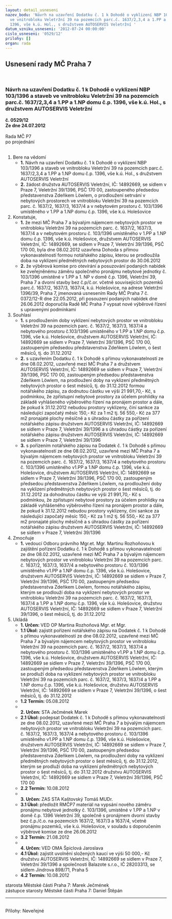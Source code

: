 ```yaml
---
layout: detail_usneseni
nazev_bodu: 'Návrh na uzavření Dodatku č. 1 k Dohodě o vyklizení NBP 103/1396 a staveb
  ve vnitrobloku Veletržní 39 na pozemcích parc.č. 1637/2,3,4 a 1.PP a 1.NP domu č.p.
  1396, vše k.ú. Hol., s družstvem AUTOSERVIS Veletržní '
datum_vzniku_usneseni: '2012-07-24 00:00:00'
cislo_usneseni: '0529/12'
prilohy: []
organ: rada
---
```

<div id="ucUsn_pList" class="usn">
	<span><h2>Usnesení rady MČ Praha 7 </h2>
<br></span><div class="standBody">
<span><h3>Návrh na uzavření Dodatku č. 1 k Dohodě o vyklizení NBP 103/1396 a staveb ve vnitrobloku Veletržní 39 na pozemcích parc.č. 1637/2,3,4 a 1.PP a 1.NP domu č.p. 1396, vše k.ú. Hol., s družstvem AUTOSERVIS Veletržní </h3></span><div class="center">
		<strong>č. 0529/12</strong><br>
	</div>
<div class="center">
		<strong>Ze dne 24.07.2012</strong><br><br>
	</div>Rada MČ P7<br> po projednání<br><br><ol>
<li>Bere na vědomí<ul>
<li>
<strong>1.</strong> Návrh na uzavření Dodatku č. 1 k Dohodě o vyklizení NBP 103/1396 a staveb ve vnitrobloku Veletržní 39 na pozemcích parc.č. 1637/2,3,4 a 1.PP a 1.NP domu č.p. 1396, vše k.ú. Hol., s družstvem AUTOSERVIS Veletržní </li>
<li>
<strong>2.</strong> žádost družstva AUTOSERVIS Veletržní, IČ: 14892669, se sídlem v Praze 7, Veletržní 39/1396, PSČ 170 00, zastoupeného předsedou představenstva  Zdeňkem Löwlem, o prodloužení setrvání v nebytových prostorech ve vnitrobloku Veletržní 39 na pozemcích parc. č. 1637/2, 1637/3, 1637/4 a v nebytovém prostoru č. 103/1396 umístěného v 1.PP a 1.NP domu č.p. 1396, vše k.ú. Holešovice  </li>
</ul>
</li>
<li>Konstatuje,<ul>
<li>
<strong>1.</strong> že mezi MČ Praha 7 a bývalým nájemcem nebytových prostor ve vnitrobloku Veletržní 39 na pozemcích parc. č. 1637/2, 1637/3, 1637/4 a  v nebytovém prostoru č. 103/1396 umístěného v 1.PP a 1.NP domu č.p. 1396, vše k.ú. Holešovice, družstvem AUTOSERVIS Veletržní, IČ: 14892669, se sídlem v Praze 7, Veletržní 39/1396, PSČ 170 00, byla dne 08.02.2012 uzavřena Dohoda s přímou vykonavatelností formou notářského zápisu, kterou se prodloužila doba na vyklizení předmětných nebytových prostor do 30.06.2012</li>
<li>
<strong>2.</strong> že výběrová komise pro otevírání a posuzování podaných nabídek ke zveřejněnému záměru společného pronájmu nebytové jednotky č. 103/1396 umístěné v 1.PP a 1. NP v domě č.p. 1396, Veletržní 39, Praha 7  a  dvorní stavby bez č.p/č.or. včetně souvisejících pozemků parc.č. 1637/2, 1637/3, 1637/4, k.ú. Holešovice, na adrese Veletržní 1396/39, Praha 7, jmenovaná usnesením Rady MČ Praha 7 č. 0372/12-R dne 22.05.2012, při posouzení podaných nabídek dne 26.06.2012 doporučila Radě MČ Praha 7 vypsat nové výběrové řízení s upravenými podmínkami  </li>
</ul>
</li>
<li>Souhlasí<ul>
<li>
<strong>1.</strong> s prodloužením doby vyklizení nebytových prostor ve vnitrobloku Veletržní 39  na pozemcích parc. č. 1637/2, 1637/3, 1637/4 a  nebytového prostoru č.103/1396 umístěného v 1.PP a 1.NP domu č.p. 1396, vše k.ú. Holešovice,  družstvem AUTOSERVIS Veletržní, IČ: 14892669 se sídlem v Praze 7, Veletržní 39/1396, PSČ 170 00, zastoupeným předsedou představenstva Zdeňkem Löwlem, o šest měsíců, tj. do 31.12.2012</li>
<li>
<strong>2.</strong> s uzavřením Dodatku č. 1 k Dohodě s přímou vykonavatelností ze dne 08.02.2012, uzavřené mezi MČ Praha 7 a  družstvem AUTOSERVIS Veletržní, IČ: 14892669 se sídlem v Praze 7, Veletržní 39/1396, PSČ 170 00, zastoupeným předsedou představenstva Zdeňkem Löwlem, na prodloužení doby na vyklizení předmětných nebytových prostor o šest měsíců, tj. do 31.12.2012 formou notářského zápisu, za dodnutou částku ve výši 21 991,70,- Kč, s podmínkou, že zpřístupní nebytové prostory za účelem prohlídky na základě vyhlášeného výběrového řízení na pronájem prostor a dále, že pokud k 31.12.2012 nebudou prostory vyklizeny, činí sankce za následující započatý měsíc 150,- Kč za 1 m2  tj. 56 550,- Kč za 377 m2 pronajaté plochy měsíčně a s úhradou částky za pořízení notářského zápisu  družstvem AUTOSERVIS Veletržní, IČ: 14892669 se sídlem v Praze 7, Veletržní 39/1396 a s úhradou částky za pořízení notářského zápisu  družstvem AUTOSERVIS Veletržní, IČ: 14892669 se sídlem v Praze 7, Veletržní 39/1396 </li>
<li>
<strong>3.</strong> s pořízením notářského zápisu na Dodatek č. 1 k Dohodě s přímou vykonavatelností ze dne 08.02.2012, uzavřené mezi MČ Praha 7 a bývalým nájemcem nebytových prostor ve vnitrobloku Veletržní 39 na pozemcích parc.  č. 1637/2, 1637/3, 1637/4 a  nebytového prostoru č. 103/1396 umístěného v1.PP a 1.NP domu č.p. 1396, vše k.ú. Holešovice, družstvem AUTOSERVIS Veletržní, IČ: 14892669 se sídlem v Praze 7, Veletržní 39/1396, PSČ 170 00, zastoupeným předsedou představenstva Zdeňkem Löwlem, na prodloužení doby na vyklizení předmětných nebytových prostor o šest měsíců, tj. do 31.12.2012 za dohodnutou částku ve výši 21 991,70,- Kč  s podmínkou, že zpřístupní nebytové prostory za účelem prohlídky na základě vyhlášeného výběrového řízení na pronájem prostor a dále, že pokud k 31.12.2012 nebudou prostory vyklizeny, činí sankce za následující započatý měsíc 150,- Kč za 1 m2 tj. 56 550,- Kč za 377 m2 pronajaté plochy měsíčně a s úhradou částky za pořízení notářského zápisu  družstvem AUTOSERVIS Veletržní, IČ: 14892669 se sídlem v Praze 7, Veletržní 39/1396  </li>
</ul>
</li>
<li>Zmocňuje<ul><li>
<strong>1.</strong> vedoucí Odboru právního Mgr.et. Mgr. Martinu Rozhoňovou k zajištění pořízení Dodatku č. 1 k Dohodě s přímou vykonavatelností ze dne 08.02.2012, uzavřené mezi MČ Praha 7 a bývalým nájemcem nebytových prostor ve vnitrobloku Veletržní 39 na pozemcích parc. č. 1637/2, 1637/3, 1637/4 a  nebytového prostoru č. 103/1396 umístěného v1.PP a 1.NP domu č.p. 1396, vše k.ú. Holešovice, družstvem AUTOSERVIS Veletržní, IČ: 14892669 se sídlem v Praze 7, Veletržní 39/1396, PSČ 170 00, zastoupeným předsedou představenstva Zdeňkem Löwlem, formou notářského zápisu, kterým se prodlouží doba na vyklizení nebytových prostor ve vnitrobloku Veletržní 39 na pozemcích parc. č. 1637/2, 1637/3, 1637/4 a 1.PP a 1.NP domu č.p. 1396, vše k.ú. Holešovice, družstvu AUTOSERVIS Veletržní, IČ: 14892669 se sídlem v Praze 7, Veletržní 39/1396, o šest měsíců, tj. do 31.12.2012  </li></ul>
</li>
<li>Ukládá<ul>
<li>
<strong>1. Určen: </strong>VED OP Martina Rozhoňová Mgr. et Mgr.</li>
<li>
<strong>1.1 Úkol: </strong>zajistit pořízení notářského zápisu na Dodatek č. 1 k Dohodě s přímou vykonavatelností ze dne 08.02.2012, uzavřené mezi MČ Praha 7 a bývalým nájemcem nebytových prostor ve vnitrobloku Veletržní 39 na pozemcích parc. č. 1637/2, 1637/3, 1637/4 a  nebytového prostoru č. 103/1396 umístěného v1.PP a 1.NP domu č.p. 1396, vše k.ú. Holešovice, družstvem AUTOSERVIS Veletržní, IČ: 14892669 se sídlem v Praze 7, Veletržní 39/1396, PSČ 170 00, zastoupeným předsedou představenstva Zdeňkem Löwlem, kterým se prodluží doba na vyklizení nebytových prostor ve vnitrobloku Veletržní 39 na pozemcích parc. č. 1637/2, 1637/3, 1637/4 a 1.PP a 1.NP domu č.p. 1396, vše k.ú. Holešovice, družstvu AUTOSERVIS Veletržní, IČ: 14892669 se sídlem v Praze 7, Veletržní 39/1396, o šest měsíců, tj. do 31.12.2012</li>
<li>
<strong>1.2 Termín: </strong>05.08.2012</li>
<li>
<strong><br>2. Určen: </strong>STA Ječmének Marek</li>
<li>
<strong>2.1 Úkol: </strong>podepsat Dodatek č. 1 k Dohodě s přímou vykonavatelností ze dne 08.02.2012, uzavřené mezi MČ Praha 7 a bývalým nájemcem nebytových prostor ve vnitrobloku Veletržní 39 na pozemcích parc. č. 1637/2, 1637/3, 1637/4 a  nebytového prostoru č. 103/1396 umístěného v1.PP a 1.NP domu č.p. 1396, vše k.ú. Holešovice, družstvem AUTOSERVIS Veletržní,  IČ: 14892669 se sídlem v Praze 7, Veletržní 39/1396, PSČ 170 00, zastoupeným předsedou představenstva Zdeňkem Löwlem, na prodloužení doby na vyklizení předmětných nebytových prostor o šest měsíců, tj. do 31.12.2012, kterým se prodluží doba na vyklizení předmětných nebytových prostor o šest měsíců, tj. do 31.12.2012 družstvu AUTOSERVIS Veletržní, IČ: 14892669 se sídlem v Praze 7, Veletržní 39/1396, PSČ 170 00</li>
<li>
<strong>2.2 Termín: </strong>10.08.2012</li>
<li>
<strong><br>3. Určen: </strong>ZAS STA Kaštovský Tomáš MUDr.</li>
<li>
<strong>3.1 Úkol: </strong>předložit RMČP7 materiál na vypsání nového záměru  pronájmu nebytové jednotky č. 103/1396, umístěné v 1.PP a 1.NP v domě č.p. 1396 Veletržní 39, společně s pronájmem dvorní stavby bez č.p./č.o. na pozemcích 1637/2, 1637/3 a 1637/4, včetně pronájmu pozemků, vše k.ú. Holešovice, v souladu s doporučením výběrové komise ze dne 26.06.2012</li>
<li>
<strong>3.2 Termín: </strong>21.08.2012</li>
<li>
<strong><br>4. Určen: </strong>VED OMA Špiclová Jaroslava</li>
<li>
<strong>4.1 Úkol: </strong>zajistit uvolnění složených kaucí ve výši 50 000,- Kč  družstvu AUTOSERVIS Veletržní, IČ: 14892669 se sídlem v Praze 7,  Veletržní 39/1396 a společnosti Balazote s.r.o., IČ 28203313, se sídlem  Jindrova 898/71, Praha 5</li>
<li>
<strong>4.2 Termín: </strong>10.08.2012</li>
</ul>
</li>
</ol>starosta Městské části Praha 7: Marek Ječmének<br>zástupce starosty Městské části Praha 7: Daniel Štěpán <hr>
<br>Přílohy: Neveřejné</div>
</div>